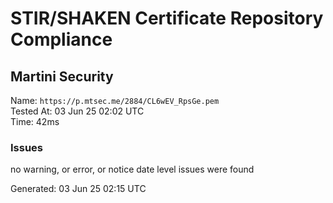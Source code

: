 # STIR/SHAKEN Certificate Repository Compliance

## Martini Security

Name: `https://p.mtsec.me/2884/CL6wEV_RpsGe.pem`\
Tested At: 03 Jun 25 02:02 UTC\
Time: 42ms

### Issues

no warning, or error, or notice date level issues were found

Generated: 03 Jun 25 02:15 UTC